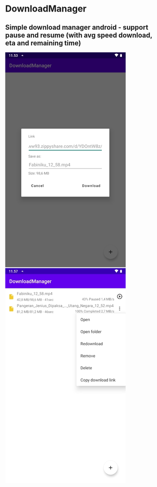# DownloadManager
## Simple download manager android - support pause and resume (with avg speed download, eta and remaining time)


![Screenshot 1](https://github.com/adi-itgg/DownloadManager/raw/master/ss/dmss.jpg)
![Screenshot 2](https://github.com/adi-itgg/DownloadManager/raw/master/ss/dmss2.jpg)

